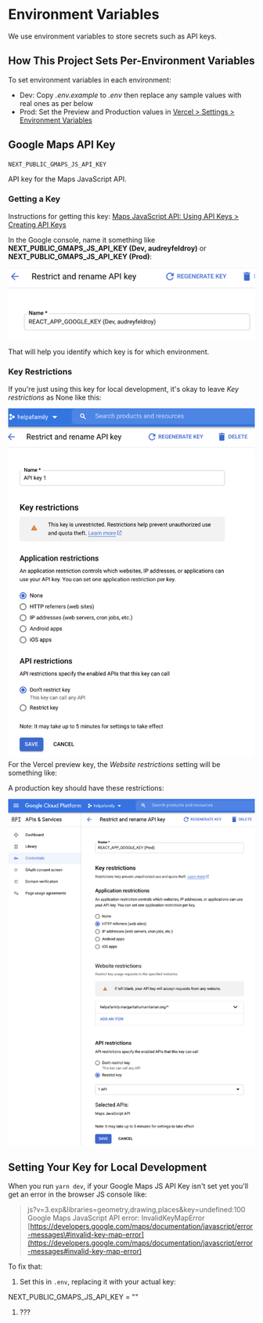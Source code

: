 # Environment Variables

We use environment variables to store secrets such as API keys.

## How This Project Sets Per-Environment Variables

To set environment variables in each environment:

* Dev: Copy _.env.example_ to _.env_ then replace any sample values with real ones as per below
* Prod: Set the Preview and Production values in [Vercel &gt; Settings &gt; Environment Variables](https://vercel.com/margaritahumanitarian/helpafamily/settings/environment-variables)

## Google Maps API Key

`NEXT_PUBLIC_GMAPS_JS_API_KEY`

API key for the Maps JavaScript API.

### Getting a Key

Instructions for getting this key: [Maps JavaScript API: Using API Keys &gt; Creating API Keys](https://developers.google.com/maps/documentation/javascript/get-api-key#creating-api-keys)

In the Google console, name it something like **NEXT\_PUBLIC\_GMAPS\_JS\_API\_KEY \(Dev, audreyfeldroy\)** or **NEXT\_PUBLIC\_GMAPS\_JS\_API\_KEY \(Prod\)**:

![Google Maps JS API Key Naming](../.gitbook/assets/gmaps-key-naming.png)

That will help you identify which key is for which environment.

### Key Restrictions

If you're just using this key for local development, it's okay to leave _Key restrictions_ as None like this:

![Google Maps JS API Key Restrictions: Dev Environment](../.gitbook/assets/gmaps-key-restrictions-dev.png) For the Vercel preview key, the _Website restrictions_ setting will be something like:

A production key should have these restrictions:

![Google Maps JS API Key Restrictions: Prod Environment](../.gitbook/assets/gmaps-key-restrictions-prod.png)

## Setting Your Key for Local Development

When you run `yarn dev`, if your Google Maps JS API Key isn't set yet you'll get an error in the browser JS console like:

> js?v=3.exp&libraries=geometry,drawing,places&key=undefined:100 Google Maps JavaScript API error: InvalidKeyMapError [https://developers.google.com/maps/documentation/javascript/error-messages\#invalid-key-map-error](https://developers.google.com/maps/documentation/javascript/error-messages#invalid-key-map-error)

To fix that:

1. Set this in `.env`, replacing it with your actual key:

NEXT\_PUBLIC\_GMAPS\_JS\_API\_KEY = ""

1. ???


